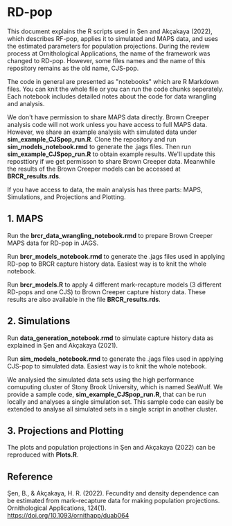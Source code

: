 # RD-pop

This document explains the R scripts used in Şen and Akçakaya (2022), which describes RF-pop, applies it to simulated and MAPS data, and uses the estimated parameters for population projections. During the review process at Ornithological Applications, the name of the framework was changed to RD-pop. However, some files names and the name of this repository remains as the old name, CJS-pop.  

The code in general are presented as "notebooks" which are R Markdown files. You can knit the whole file or you can run the code chunks seperately. Each notebook includes detailed notes about the code for data wrangling and analysis.

We don't have permission to share MAPS data directly. Brown Creeper analysis code will not work unless you have access to full MAPS data. However, we share an example analysis with simulated data under **sim_example_CJSpop_run.R**. Clone the repository and run **sim_models_notebook.rmd** to generate the .jags files. Then run **sim_example_CJSpop_run.R** to obtain example results. We'll update this reposttiory if we get permisson to share Brown Creeper data. Meanwhile the results of the Brown Creeper models can be accessed at **BRCR_results.rds**. 

If you have access to data, the main analysis has three parts: MAPS, Simulations, and Projections and Plotting.

## 1. MAPS

Run the **brcr_data_wrangling_notebook.rmd** to prepare Brown Creeper MAPS data for RD-pop in JAGS.

Run **brcr_models_notebook.rmd** to generate the .jags files used in applying RD-pop to BRCR capture history data. Easiest way is to knit the whole notebook.

Run **brcr_models.R** to apply 4 different mark-recapture models (3 different RD-pops and one CJS) to Brown Creeper capture history data. These results are also available in the file **BRCR_results.rds**.

## 2. Simulations

Run **data_generation_notebook.rmd** to simulate capture history data as explained in Şen and Akçakaya (2021). 

Run **sim_models_notebook.rmd** to generate the .jags files used in applying CJS-pop to simulated data. Easiest way is to knit the whole notebook.

We analysied the simulated data sets using the high performance comuputing cluster of Stony Brook University, which is named SeaWulf. We provide a sample code, **sim_example_CJSpop_run.R**, that can be run locally and analyses a single simulation set. This sample code can easily be extended to analyse all simulated sets in a single script in another cluster. 

## 3. Projections and Plotting

The plots and population projections in Şen and Akçakaya (2022) can be reproduced with **Plots.R**.

## Reference
Şen, B., & Akçakaya, H. R. (2022). Fecundity and density dependence can be estimated from mark–recapture data for making population projections. Ornithological Applications, 124(1). https://doi.org/10.1093/ornithapp/duab064



